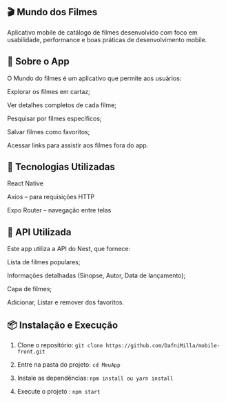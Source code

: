 ## 🎬 Mundo dos Filmes

Aplicativo mobile de catálogo de filmes desenvolvido com foco em usabilidade, performance e boas práticas de desenvolvimento mobile.

## 📱 Sobre o App

O Mundo do filmes é um aplicativo que permite aos usuários:

Explorar os filmes em cartaz;

Ver detalhes completos de cada filme;

Pesquisar por filmes específicos;

Salvar filmes como favoritos;

Acessar links para assistir aos filmes fora do app.

## 🚀 Tecnologias Utilizadas

React Native

Axios – para requisições HTTP

Expo Router – navegação entre telas


## 🔌 API Utilizada

Este app utiliza a API do Nest, que fornece:

Lista de filmes populares;

Informações detalhadas (Sinopse, Autor, Data de lançamento);

Capa de filmes;

Adicionar, Listar e remover dos favoritos.

## 📦 Instalação e Execução

1. Clone o repositório: `git clone https://github.com/DafniMilla/mobile-front.git`

2. Entre na pasta do projeto: `cd MeuApp`

3. Instale as dependências: `npm install ou yarn install`

4. Execute o projeto : `npm start`

